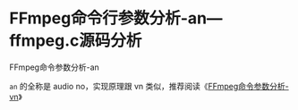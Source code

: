 # FFmpeg命令行参数分析-an—ffmpeg.c源码分析

<div id="meta-description---">FFmpeg命令参数分析-an</div>

`an` 的全称是 audio no，实现原理跟 vn 类似，推荐阅读《[FFmpeg命令参数分析-vn](https://ffmpeg.xianwaizhiyin.net/ffmpeg/cmd_arg_vn.html)》
